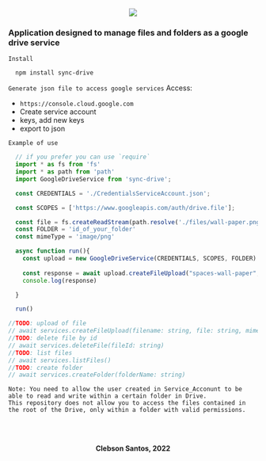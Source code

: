 <h1 align=center>
<img src="https://fontmeme.com/permalink/220529/f15732c0844ec3409990f86fe3568ba8.png"/>
</h1>

### **Application designed to manage files and folders as a google drive service**

`Install`
```bash
  npm install sync-drive
```
`Generate json file to access google services`
Access: 
  - `https://console.cloud.google.com`
  - Create service account
  - keys, add new keys
  - export to json

`Example of use`
```javascript
  // if you prefer you can use `require`
  import * as fs from 'fs'
  import * as path from 'path'
  import GoogleDriveService from 'sync-drive';

  const CREDENTIALS = './CredentialsServiceAccount.json';

  const SCOPES = ['https://www.googleapis.com/auth/drive.file'];

  const file = fs.createReadStream(path.resolve('./files/wall-paper.png'))
  const FOLDER = 'id_of_your_folder'
  const mimeType = 'image/png'

  async function run(){
    const upload = new GoogleDriveService(CREDENTIALS, SCOPES, FOLDER)
    
    const response = await upload.createFileUpload("spaces-wall-paper", file, mimeType)
    console.log(response)

  }

  run()

//TODO: upload of file
// await services.createFileUpload(filename: string, file: string, mimeType: string, folderId: string)
//TODO: delete file by id
// await services.deleteFile(fileId: string)
//TODO: list files
// await services.listFiles()
//TODO: create folder
// await services.createFolder(folderName: string)
```

```
Note: You need to allow the user created in Service_Acconunt to be able to read and write within a certain folder in Drive. 
This repository does not allow you to access the files contained in the root of the Drive, only within a folder with valid permissions.
```
<br/>
<br/>
<p align=center><b>Clebson Santos, 2022</b></p>